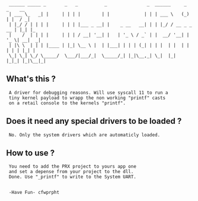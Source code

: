      ______ _____ _       _   _          _               _  ______     _       _    __ 
     | ___ \_   _| |     | | | |        | |             | | | ___ \   (_)     | |  / _|
     | |_/ / | | | |     | | | |___ _ __| |    _ __   __| | | |_/ / __ _ _ __ | |_| |_ 
     |    /  | | | |     | | | / __| '__| |   | '_ \ / _` | |  __/ '__| | '_ \| __|  _|
     | |\ \  | | | |____ | |_| \__ \ |  | |___| | | | (_| | | |  | |  | | | | | |_| |  
     \_| \_| \_/ \_____/  \___/|___/_|  \_____/_| |_|\__,_| \_|  |_|  |_|_| |_|\__|_| 
     
## What's this ?
     A driver for debugging reasons. Will use syscall 11 to run a
     tiny kernel payload to wrapp the non working "printf" casts
     on a retail console to the kernels "printf".
     
## Does it need any special drivers to be loaded ?
     No. Only the system drivers which are automaticly loaded.
     
## How to use ?
     You need to add the PRX project to yours app one
     and set a depense from your project to the dll.
     Done. Use "_printf" to write to the System UART.
          
     
     -Have Fun- cfwprpht